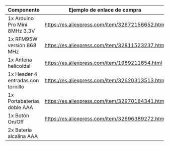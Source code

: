 |Componente|Ejemplo de enlace de compra|Observaciones|
|---|---|---|
|1x Arduino Pro Mini 8MHz 3.3V|https://es.aliexpress.com/item/32672156652.html||
|1x RFM95W versión 868 MHz|https://es.aliexpress.com/item/32811523237.html||
|1x Antena helicoidal|https://es.aliexpress.com/item/1989211654.html||
|1x Header 4 entradas con tornillo|https://es.aliexpress.com/item/32620313513.html||
|1x Portabaterías doble AAA|https://es.aliexpress.com/item/32970184341.html||
|1x Botón On/Off|https://es.aliexpress.com/item/32696389272.html||
|2x Batería alcalina AAA|||	
